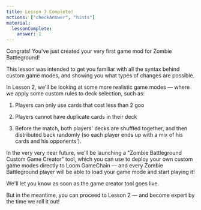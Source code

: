 ```yaml
---
title: Lesson 7 Complete!
actions: ["checkAnswer", "hints"]
material:
  lessonComplete:
    answer: 1
---
```


Congrats! You've just created your very first game mod for Zombie Battleground!

This lesson was intended to get you familiar with all the syntax behind custom
game modes, and showing you what types of changes are possible.

In Lesson 2, we'll be looking at some more realistic game modes — where we apply
some custom rules to deck selection, such as:

1. Players can only use cards that cost less than 2 goo

2. Players cannot have duplicate cards in their deck

3. Before the match, both players' decks are shuffled together, and then
   distributed back randomly (so each player ends up with a mix of his cards and
   his opponents').

In the very very near future, we'll be launching a "Zombie Battleground Custom
Game Creator" tool, which you can use to deploy your own custom game modes
directly to Loom GameChain — and every Zombie Battleground player will be able
to load your game mode and start playing it!

We'll let you know as soon as the game creator tool goes live.

But in the meantime, you can proceed to Lesson 2 — and become expert by the time
we roll it out!
